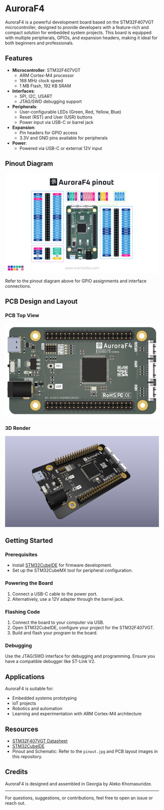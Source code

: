 # AuroraF4

AuroraF4 is a powerful development board based on the STM32F407VGT microcontroller, designed to provide developers with a feature-rich and compact solution for embedded system projects. This board is equipped with multiple peripherals, GPIOs, and expansion headers, making it ideal for both beginners and professionals.

## Features

- **Microcontroller**: STM32F407VGT
  - ARM Cortex-M4 processor
  - 168 MHz clock speed
  - 1 MB Flash, 192 KB SRAM
- **Interfaces**:
  - SPI, I2C, USART
  - JTAG/SWD debugging support
- **Peripherals**:
  - User-configurable LEDs (Green, Red, Yellow, Blue)
  - Reset (RST) and User (USR) buttons
  - Power input via USB-C or barrel jack
- **Expansion**:
  - Pin headers for GPIO access
  - 3.3V and GND pins available for peripherals
- **Power**:
  - Powered via USB-C or external 12V input

## Pinout Diagram

![AuroraF4 Pinout](Assets/pinout.jpg)

Refer to the pinout diagram above for GPIO assignments and interface connections.

## PCB Design and Layout

### PCB Top View
![AuroraF4 PCB Layout](./Assets/Board.png)

### 3D Render
![AuroraF4 Render](Assets/board-presentation.png)

## Getting Started

### Prerequisites

- Install [STM32CubeIDE](https://www.st.com/en/development-tools/stm32cubeide.html) for firmware development.
- Set up the STM32CubeMX tool for peripheral configuration.

### Powering the Board

1. Connect a USB-C cable to the power port.
2. Alternatively, use a 12V adapter through the barrel jack.

### Flashing Code

1. Connect the board to   your computer via USB.
2. Open STM32CubeIDE, configure your project for the STM32F407VGT.
3. Build and flash your program to the board.

### Debugging

Use the JTAG/SWD interface for debugging and programming. Ensure you have a compatible debugger like ST-Link V2.

## Applications

AuroraF4 is suitable for:
- Embedded systems prototyping
- IoT projects
- Robotics and automation
- Learning and experimentation with ARM Cortex-M4 architecture

## Resources

- [STM32F407VGT Datasheet](https://www.st.com/resource/en/datasheet/stm32f407vg.pdf)
- [STM32CubeIDE](https://www.st.com/en/development-tools/stm32cubeide.html)
- Pinout and Schematic: Refer to the `pinout.jpg` and PCB layout images in this repository.

## Credits

AuroraF4 is designed and assembled in Georgia by Aleko Khomasuridze.

---

For questions, suggestions, or contributions, feel free to open an issue or reach out.
